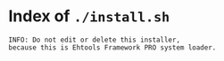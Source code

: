 # Index of `./install.sh`

    INFO: Do not edit or delete this installer,
    because this is Ehtools Framework PRO system loader.

